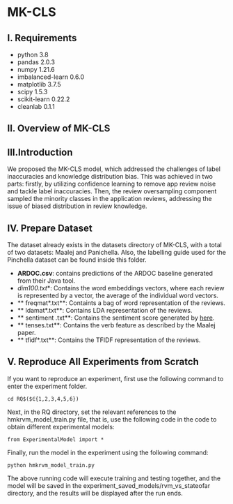 # MK-CLS
## I. Requirements

- python 3.8
- pandas 2.0.3
- numpy 1.21.6
- imbalanced-learn 0.6.0
- matplotlib 3.7.5
- scipy 1.5.3
- scikit-learn 0.22.2
- cleanlab 0.1.1

## II. Overview of MK-CLS

## III.Introduction

We proposed the MK-CLS model, which addressed the challenges of label inaccuracies and knowledge distribution bias. 
This was achieved in two parts: firstly, by utilizing confidence learning to remove app review noise and tackle label inaccuracies. 
Then, the review oversampling component sampled the minority classes in the application reviews, addressing the issue of biased distribution in review knowledge.

## IV. Prepare Dataset

The dataset already exists in the datasets directory of MK-CLS, with a total of two datasets: Maalej and Panichella.
Also, the labelling guide used for the Pinchella dataset can be found inside this folder.
- **ARDOC.csv**: contains predictions of the ARDOC baseline generated from their Java tool.
- **dim100*.txt**: Contains the word embeddings vectors, where each review is represented by a vector, the average of the individual word vectors.
- ** freqmat*.txt**: Containts a bag of word representation of the reviews.
- ** ldamat*.txt**: Contains LDA representation of the reviews.
- ** sentiment .txt**: Contains the sentiment score generated by [here](http://sentistrength.wlv.ac.uk/).
- ** tenses.txt**: Contains the verb feature as described by the Maalej paper.
- ** tfidf*.txt**: Contains the TFIDF representation of the reviews.

## V. Reproduce All Experiments from Scratch

If you want to reproduce an experiment, first use the following command to enter the experiment folder. 

```
cd RQ$($∈{1,2,3,4,5,6})
```

Next, in the RQ directory, set the relevant references to the hmkrvm_model_train.py file, that is, use the following code in the code to obtain different experimental models:

```
from ExperimentalModel import *
```

Finally, run the model in the experiment using the following command:


```
python hmkrvm_model_train.py
```
The above running code will execute training and testing together, and the model will be saved in the experiment_saved_models/rvm_vs_stateofar directory, and the results will be displayed after the run ends.
